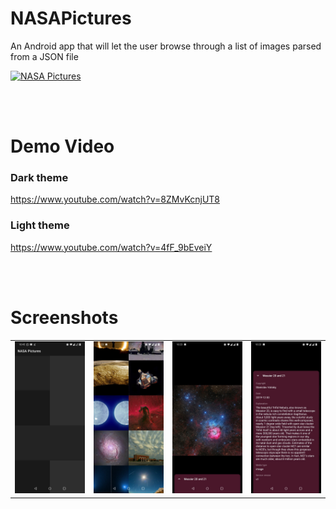 # NASAPictures
An Android app that will let the user browse through a list of images parsed from a JSON file

[![NASA Pictures](https://img.shields.io/badge/NASA_Pictures-APK-red.svg?style=for-the-badge&logo=android)](https://github.com/Piyush7890/NASAPictures/releases/download/1.0/app-debug.apk)

<br/><br/>

# Demo Video

### Dark theme
https://www.youtube.com/watch?v=8ZMvKcnjUT8

### Light theme
https://www.youtube.com/watch?v=4fF_9bEveiY

<br/><br/>

# Screenshots
<table style="width:100%">
  <tr>
    <td><img src="app/src/main/5.jpeg"/></td>
    <td><img src="app/src/main/3.jpeg"/></td>
    <td><img src="app/src/main/2.jpeg"/></td>
    <td><img src="app/src/main/1.jpeg"/></td>
  </tr>
</table>
